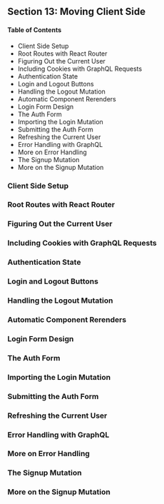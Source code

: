 ## Section 13: Moving Client Side

#### Table of Contents
- Client Side Setup
- Root Routes with React Router
- Figuring Out the Current User
- Including Cookies with GraphQL Requests
- Authentication State
- Login and Logout Buttons
- Handling the Logout Mutation
- Automatic Component Rerenders
- Login Form Design
- The Auth Form
- Importing the Login Mutation
- Submitting the Auth Form
- Refreshing the Current User
- Error Handling with GraphQL
- More on Error Handling
- The Signup Mutation
- More on the Signup Mutation



### Client Side Setup



### Root Routes with React Router



### Figuring Out the Current User



### Including Cookies with GraphQL Requests



### Authentication State



### Login and Logout Buttons



### Handling the Logout Mutation



### Automatic Component Rerenders



### Login Form Design



### The Auth Form



### Importing the Login Mutation



### Submitting the Auth Form



### Refreshing the Current User



### Error Handling with GraphQL



### More on Error Handling



### The Signup Mutation



### More on the Signup Mutation


